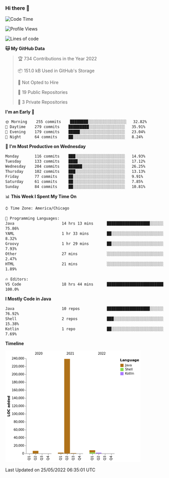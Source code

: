 ### Hi there 👋


<!--START_SECTION:waka-->
![Code Time](http://img.shields.io/badge/Code%20Time-0%20secs-blue)

![Profile Views](http://img.shields.io/badge/Profile%20Views-0-blue)

![Lines of code](https://img.shields.io/badge/From%20Hello%20World%20I%27ve%20Written-259%20Thousand%20lines%20of%20code-blue)

**🐱 My GitHub Data** 

> 🏆 734 Contributions in the Year 2022
 > 
> 📦 151.0 kB Used in GitHub's Storage 
 > 
> 🚫 Not Opted to Hire
 > 
> 📜 19 Public Repositories 
 > 
> 🔑 3 Private Repositories  
 > 
**I'm an Early 🐤** 

```text
🌞 Morning    255 commits    ████████░░░░░░░░░░░░░░░░░   32.82% 
🌆 Daytime    279 commits    █████████░░░░░░░░░░░░░░░░   35.91% 
🌃 Evening    179 commits    █████░░░░░░░░░░░░░░░░░░░░   23.04% 
🌙 Night      64 commits     ██░░░░░░░░░░░░░░░░░░░░░░░   8.24%

```
📅 **I'm Most Productive on Wednesday** 

```text
Monday       116 commits    ███░░░░░░░░░░░░░░░░░░░░░░   14.93% 
Tuesday      133 commits    ████░░░░░░░░░░░░░░░░░░░░░   17.12% 
Wednesday    204 commits    ██████░░░░░░░░░░░░░░░░░░░   26.25% 
Thursday     102 commits    ███░░░░░░░░░░░░░░░░░░░░░░   13.13% 
Friday       77 commits     ██░░░░░░░░░░░░░░░░░░░░░░░   9.91% 
Saturday     61 commits     ██░░░░░░░░░░░░░░░░░░░░░░░   7.85% 
Sunday       84 commits     ██░░░░░░░░░░░░░░░░░░░░░░░   10.81%

```


📊 **This Week I Spent My Time On** 

```text
⌚︎ Time Zone: America/Chicago

💬 Programming Languages: 
Java                     14 hrs 13 mins      ███████████████████░░░░░░   75.86% 
YAML                     1 hr 33 mins        ██░░░░░░░░░░░░░░░░░░░░░░░   8.32% 
Groovy                   1 hr 29 mins        ██░░░░░░░░░░░░░░░░░░░░░░░   7.93% 
Other                    27 mins             ░░░░░░░░░░░░░░░░░░░░░░░░░   2.47% 
HTML                     21 mins             ░░░░░░░░░░░░░░░░░░░░░░░░░   1.89%

🔥 Editors: 
VS Code                  18 hrs 44 mins      █████████████████████████   100.0%

```

**I Mostly Code in Java** 

```text
Java                     10 repos            ███████████████████░░░░░░   76.92% 
Shell                    2 repos             ███░░░░░░░░░░░░░░░░░░░░░░   15.38% 
Kotlin                   1 repo              ██░░░░░░░░░░░░░░░░░░░░░░░   7.69%

```


**Timeline**

![Chart not found](https://raw.githubusercontent.com/powercasgamer/powercasgamer/master/charts/bar_graph.png) 


 Last Updated on 25/05/2022 06:35:01 UTC
<!--END_SECTION:waka-->
